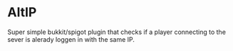 # AltIP
Super simple bukkit/spigot plugin that checks if a player connecting to the sever is alerady loggen in with the same IP.
